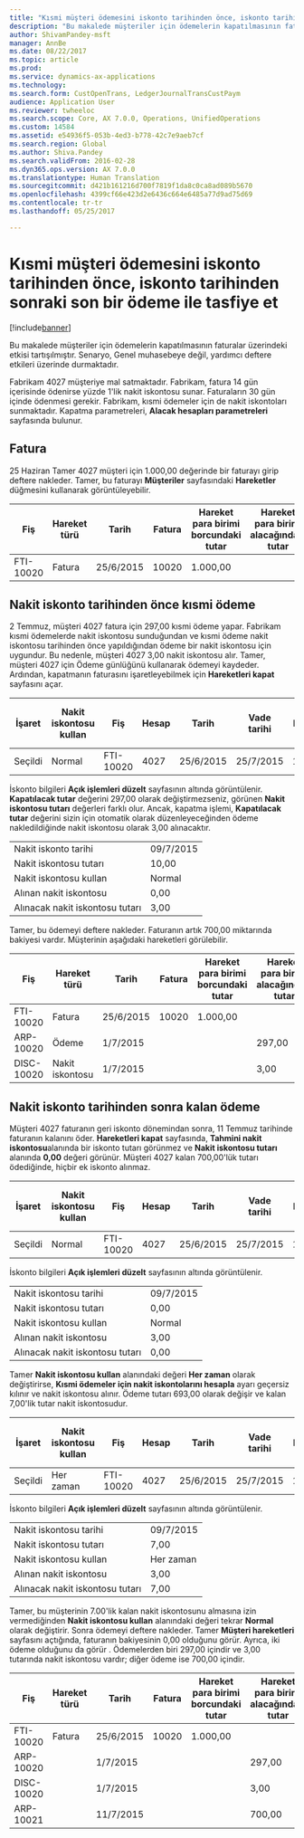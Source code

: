 ```yaml
---
title: "Kısmi müşteri ödemesini iskonto tarihinden önce, iskonto tarihinden sonraki son bir ödeme ile tasfiye et"
description: "Bu makalede müşteriler için ödemelerin kapatılmasının faturalar üzerindeki etkisi tartışılmıştır. Senaryo, Genel muhasebeye değil, yardımcı deftere etkileri üzerinde durmaktadır."
author: ShivamPandey-msft
manager: AnnBe
ms.date: 08/22/2017
ms.topic: article
ms.prod: 
ms.service: dynamics-ax-applications
ms.technology: 
ms.search.form: CustOpenTrans, LedgerJournalTransCustPaym
audience: Application User
ms.reviewer: twheeloc
ms.search.scope: Core, AX 7.0.0, Operations, UnifiedOperations
ms.custom: 14584
ms.assetid: e54936f5-053b-4ed3-b778-42c7e9aeb7cf
ms.search.region: Global
ms.author: Shiva.Pandey
ms.search.validFrom: 2016-02-28
ms.dyn365.ops.version: AX 7.0.0
ms.translationtype: Human Translation
ms.sourcegitcommit: d421b161216d700f7819f1da8c0ca8ad089b5670
ms.openlocfilehash: 4399cf66e423d2e6436c664e6485a77d9ad75d69
ms.contentlocale: tr-tr
ms.lasthandoff: 05/25/2017

---
```


# <a name="settle-a-partial-customer-payment-before-the-discount-date-with-a-final-payment-after-the-discount-date"></a>Kısmi müşteri ödemesini iskonto tarihinden önce, iskonto tarihinden sonraki son bir ödeme ile tasfiye et

[!include[banner](../includes/banner.md)]


Bu makalede müşteriler için ödemelerin kapatılmasının faturalar üzerindeki etkisi tartışılmıştır. Senaryo, Genel muhasebeye değil, yardımcı deftere etkileri üzerinde durmaktadır.

Fabrikam 4027 müşteriye mal satmaktadır. Fabrikam, fatura 14 gün içerisinde ödenirse yüzde 1'lik nakit iskontosu sunar. Faturaların 30 gün içinde ödenmesi gerekir. Fabrikam, kısmi ödemeler için de nakit iskontoları sunmaktadır. Kapatma parametreleri, **Alacak hesapları parametreleri** sayfasında bulunur.

## <a name="invoice"></a>Fatura
25 Haziran Tamer 4027 müşteri için 1.000,00 değerinde bir faturayı girip deftere nakleder. Tamer, bu faturayı **Müşteriler** sayfasındaki **Hareketler** düğmesini kullanarak görüntüleyebilir.

| Fiş   | Hareket türü | Tarih      | Fatura | Hareket para birimi borcundaki tutar | Hareket para birimi alacağındaki tutar | Kalan  | Para Birimi |
|-----------|------------------|-----------|---------|--------------------------------------|---------------------------------------|----------|----------|
| FTI-10020 | Fatura          | 25/6/2015 | 10020   | 1.000,00                             |                                       | 1.000,00 | ABD Doları      |

## <a name="partial-payment-before-the-cash-discount-date"></a>Nakit iskonto tarihinden önce kısmi ödeme
2 Temmuz, müşteri 4027 fatura için 297,00 kısmi ödeme yapar. Fabrikam kısmi ödemelerde nakit iskontosu sunduğundan ve kısmi ödeme nakit iskontosu tarihinden önce yapıldığından ödeme bir nakit iskontosu için uygundur. Bu nedenle, müşteri 4027 3,00 nakit iskontosu alır. Tamer, müşteri 4027 için Ödeme günlüğünü kullanarak ödemeyi kaydeder. Ardından, kapatmanın faturasını işaretleyebilmek için **Hareketleri kapat** sayfasını açar.

| İşaret     | Nakit iskontosu kullan | Fiş   | Hesap | Tarih      | Vade tarihi  | Fatura | Hareket para birimi borcundaki tutar | Para Birimi | Kapatılacak tutar |
|----------|-------------------|-----------|---------|-----------|-----------|---------|--------------------------------------|----------|------------------|
| Seçildi | Normal            | FTI-10020 | 4027    | 25/6/2015 | 25/7/2015 | 10020   | 1.000,00                             | ABD Doları      | 297,00           |

İskonto bilgileri **Açık işlemleri düzelt** sayfasının altında görüntülenir. **Kapatılacak tutar** değerini 297,00 olarak değiştirmezseniz, görünen **Nakit iskontosu tutarı** değerleri farklı olur. Ancak, kapatma işlemi, **Kapatılacak tutar** değerini sizin için otomatik olarak düzenleyeceğinden ödeme nakledildiğinde nakit iskontosu olarak 3,00 alınacaktır.

|                              |           |
|------------------------------|-----------|
| Nakit iskonto tarihi           | 09/7/2015 |
| Nakit iskontosu tutarı         | 10,00     |
| Nakit iskontosu kullan            | Normal    |
| Alınan nakit iskontosu          | 0,00      |
| Alınacak nakit iskontosu tutarı | 3,00      |

Tamer, bu ödemeyi deftere nakleder. Faturanın artık 700,00 miktarında bakiyesi vardır. Müşterinin aşağıdaki hareketleri görülebilir.

| Fiş    | Hareket türü | Tarih      | Fatura | Hareket para birimi borcundaki tutar | Hareket para birimi alacağındaki tutar | Kalan | Para Birimi |
|------------|------------------|-----------|---------|--------------------------------------|---------------------------------------|---------|----------|
| FTI-10020  | Fatura          | 25/6/2015 | 10020   | 1.000,00                             |                                       | 700,00  | ABD Doları      |
| ARP-10020  |  Ödeme         | 1/7/2015  |         |                                      | 297,00                                | 0,00    | ABD Doları      |
| DISC-10020 |  Nakit iskontosu   | 1/7/2015  |         |                                      | 3,00                                  | 0,00    | ABD Doları      |

## <a name="remaining-payment-after-the-cash-discount-date"></a>Nakit iskonto tarihinden sonra kalan ödeme
Müşteri 4027 faturanın geri iskonto dönemindan sonra, 11 Temmuz tarihinde faturanın kalanını öder. **Hareketleri kapat** sayfasında, **Tahmini nakit iskontosu**alanında bir iskonto tutarı görünmez ve **Nakit iskontosu tutarı** alanında **0,00** değeri görünür. Müşteri 4027 kalan 700,00'lük tutarı ödediğinde, hiçbir ek iskonto alınmaz.

| İşaret     | Nakit iskontosu kullan | Fiş   | Hesap | Tarih      | Vade tarihi  | Fatura | Hareket para birimi borcundaki tutar | Para Birimi | Kapatılacak tutar |
|----------|-------------------|-----------|---------|-----------|-----------|---------|--------------------------------------|----------|------------------|
| Seçildi | Normal            | FTI-10020 | 4027    | 25/6/2015 | 25/7/2015 | 10020   | 700,00                               | ABD Doları      | 700,00           |

İskonto bilgileri **Açık işlemleri düzelt** sayfasının altında görüntülenir.

|                              |           |
|------------------------------|-----------|
| Nakit iskontosu tarihi           | 09/7/2015 |
| Nakit iskontosu tutarı         | 0,00      |
| Nakit iskontosu kullan            | Normal    |
| Alınan nakit iskontosu          | 3,00      |
| Alınacak nakit iskontosu tutarı | 0,00      |

Tamer **Nakit iskontosu kullan** alanındaki değeri **Her zaman** olarak değiştirirse, **Kısmi ödemeler için nakit iskontolarını hesapla** ayarı geçersiz kılınır ve nakit iskontosu alınır. Ödeme tutarı 693,00 olarak değişir ve kalan 7,00'lik tutar nakit iskontosudur.

| İşaret     | Nakit iskontosu kullan | Fiş   | Hesap | Tarih      | Vade tarihi  | Fatura | Hareket para birimi borcundaki tutar | Hareket para birimi alacağındaki tutar | Para Birimi | Kapatılacak tutar |
|----------|-------------------|-----------|---------|-----------|-----------|---------|--------------------------------------|---------------------------------------|----------|------------------|
| Seçildi | Her zaman            | FTI-10020 | 4027    | 25/6/2015 | 25/7/2015 | 10020   | 700,00                               |                                       | ABD Doları      | 693,00           |

İskonto bilgileri **Açık işlemleri düzelt** sayfasının altında görüntülenir.

|                              |           |
|------------------------------|-----------|
| Nakit iskontosu tarihi           | 09/7/2015 |
| Nakit iskontosu tutarı         | 7,00      |
| Nakit iskontosu kullan            | Her zaman    |
| Alınan nakit iskontosu          | 3,00      |
| Alınacak nakit iskontosu tutarı | 7,00      |

Tamer, bu müşterinin 7.00'lik kalan nakit iskontosunu almasına izin vermediğinden **Nakit iskontosu kullan** alanındaki değeri tekrar **Normal** olarak değiştirir. Sonra ödemeyi deftere nakleder. Tamer **Müşteri hareketleri** sayfasını açtığında, faturanın bakiyesinin 0,00 olduğunu görür. Ayrıca, iki ödeme olduğunu da görür
. Ödemelerden biri 297,00 içindir ve 3,00 tutarında nakit iskontosu vardır; diğer ödeme ise 700,00 içindir.

| Fiş    | Hareket türü | Tarih      | Fatura | Hareket para birimi borcundaki tutar | Hareket para birimi alacağındaki tutar | Kalan | Para Birimi |
|------------|------------------|-----------|---------|--------------------------------------|---------------------------------------|---------|----------|
| FTI-10020  | Fatura          | 25/6/2015 | 10020   | 1.000,00                             |                                       | 0,00    | ABD Doları      |
| ARP-10020  |                  | 1/7/2015  |         |                                      | 297,00                                | 0,00    | ABD Doları      |
| DISC-10020 |                  | 1/7/2015  |         |                                      | 3,00                                  | 0,00    | ABD Doları      |
| ARP-10021  |                  | 11/7/2015 |         |                                      | 700,00                                | 0,00    | ABD Doları      |






